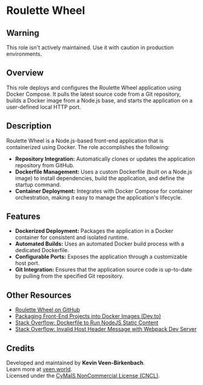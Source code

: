 # Roulette Wheel

## Warning
This role isn't actively maintained. Use it with caution in production environments.

## Overview
This role deploys and configures the Roulette Wheel application using Docker Compose. It pulls the latest source code from a Git repository, builds a Docker image from a Node.js base, and starts the application on a user-defined local HTTP port.

## Description
Roulette Wheel is a Node.js-based front-end application that is containerized using Docker. The role accomplishes the following:
- **Repository Integration:** Automatically clones or updates the application repository from GitHub.
- **Dockerfile Management:** Uses a custom Dockerfile (built on a Node.js image) to install dependencies, build the application, and define the startup command.
- **Container Deployment:** Integrates with Docker Compose for container orchestration, making it easy to manage the application's lifecycle.

## Features
- **Dockerized Deployment:** Packages the application in a Docker container for consistent and isolated runtime.
- **Automated Builds:** Uses an automated Docker build process with a dedicated Dockerfile.
- **Configurable Ports:** Exposes the application through a customizable host port.
- **Git Integration:** Ensures that the application source code is up-to-date by pulling from the specified Git repository.

## Other Resources
- [Roulette Wheel on GitHub](https://github.com/p-wojt/roulette-wheel)
- [Packaging Front-End Projects into Docker Images (Dev.to)](https://dev.to/ms314006/how-to-package-front-end-projects-into-web-app-images-and-use-it-with-webpack-go3)
- [Stack Overflow: Dockerfile to Run NodeJS Static Content](https://stackoverflow.com/questions/53178820/dockerfile-to-run-nodejs-static-content-in-docker-container)
- [Stack Overflow: Invalid Host Header Message with Webpack Dev Server](https://stackoverflow.com/questions/43619644/i-am-getting-an-invalid-host-header-message-when-connecting-to-webpack-dev-ser)

## Credits
Developed and maintained by **Kevin Veen-Birkenbach**.  
Learn more at [veen.world](https://www.veen.world).  
Licensed under the [CyMaIS NonCommercial License (CNCL)](https://s.veen.world/cncl).
